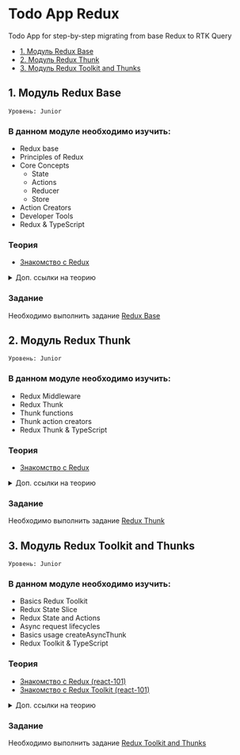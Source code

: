 # Todo App Redux

Todo App for step-by-step migrating from base Redux to RTK Query

* [1. Модуль Redux Base](#1-модуль-redux-base)
* [2. Модуль Redux Thunk](#2-модуль-redux-thunk)
* [3. Модуль Redux Toolkit and Thunks](#3-модуль-redux-toolkit-and-thunks)

## 1. Модуль Redux Base

`Уровень: Junior`

### В данном модуле необходимо изучить:

* Redux base
* Principles of Redux
* Core Concepts
  * State
  * Actions
  * Reducer
  * Store
* Action Creators
* Developer Tools
* Redux & TypeScript

### Теория

* [Знакомство с Redux](https://github.com/shopot/react-101/tree/redux-base)
<details>
  <summary>Доп. ссылки на теорию</summary>

* [Redux Base](https://handsonreact.com/docs/redux)
* [Redux Tutorial: An Overview and Walkthrough](https://www.taniarascia.com/redux-react-guide/)
* [Простое соглашение об именах для Action Creators](https://decembersoft.com/posts/a-simple-naming-convention-for-action-creators-in-redux-js/)
* [Flux Standard Action](https://github.com/redux-utilities/flux-standard-action)
* [Redux & TypeScript](https://handsonreact.com/docs/redux-typescript)
* [Типизация Root State и Dispatch](https://redux.js.org/usage/usage-with-typescript#define-root-state-and-dispatch-types)
* [Типизация useDispatch и useSelector](https://redux.js.org/usage/usage-with-typescript#define-typed-hooks)
* [Использование типизированных хуков в компонентах](https://redux.js.org/usage/usage-with-typescript#use-typed-hooks-in-components)
* [Redux DevTools Extension](https://github.com/reduxjs/redux-devtools/tree/main/extension#installation)
* [Getting Redux DevTools to Work with TypeScript](https://www.mydatahack.com/getting-redux-devtools-to-work-with-typescript/)

</details>


### Задание

Необходимо выполнить задание [Redux Base](./redux-base.md)

## 2. Модуль Redux Thunk

`Уровень: Junior`

### В данном модуле необходимо изучить:

* Redux Middleware
* Redux Thunk
* Thunk functions
* Thunk action creators
* Redux Thunk & TypeScript

### Теория

* [Знакомство с Redux](https://github.com/shopot/react-101/tree/redux-base)

<details>
  <summary>Доп. ссылки на теорию</summary>

* [Redux Thunk (handsonreact.com)](https://handsonreact.com/docs/redux-thunk)
* [React Redux Thunk (handsonreact.com)](https://handsonreact.com/docs/react-redux-thunk)
* [Thunk middleware for Redux (redux-thunk)](https://github.com/reduxjs/redux-thunk)
* [Redux Thunk Explained with Examples (freecodecamp.org)](https://www.freecodecamp.org/news/redux-thunk-explained-with-examples/)
* [Redux: Writing Logic with Thunks (redux.js.org)](https://redux.js.org/usage/writing-logic-thunks)

</details>

### Задание

Необходимо выполнить задание [Redux Thunk](./redux-thunk.md)


## 3. Модуль Redux Toolkit and Thunks

`Уровень: Junior`

### В данном модуле необходимо изучить:

* Basics Redux Toolkit
* Redux State Slice
* Redux State and Actions
* Async request lifecycles
* Basics usage createAsyncThunk
* Redux Toolkit & TypeScript

### Теория

* [Знакомство с Redux (react-101)](https://github.com/shopot/react-101/tree/redux-base)
* [Знакомство с Redux Toolkit (react-101)](https://github.com/shopot/react-101/tree/redux-toolkit-quick)

<details>
  <summary>Доп. ссылки на теорию</summary>

* [Redux Toolkit Quick Start (redux.js.org)](https://redux-toolkit.js.org/tutorials/quick-start)
* [createSlice (redux.js.org)](https://redux-toolkit.js.org/api/createSlice)
* [createAsyncThunk (redux.js.org)](https://redux-toolkit.js.org/api/createAsyncThunk)
* [📺 Асинхронная работа с Redux Toolkit и createAsyncThunk (youtube.com)](https://www.youtube.com/watch?v=6RTbC8Acj1M)
* [Mastering Async Actions within createAsyncThunk in Redux Toolkit](https://blog.stackademic.com/mastering-async-actions-within-createasyncthunk-in-redux-toolkit-382af0eaae57)

</details>

### Задание

Необходимо выполнить задание [Redux Toolkit and Thunks](./rtk-thunks.md)
